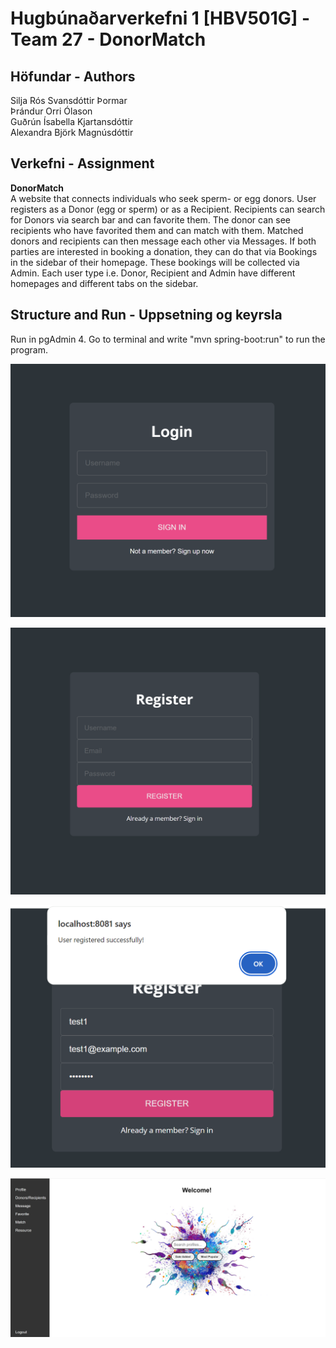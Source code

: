 #  Hugbúnaðarverkefni 1 [HBV501G] - Team 27 - DonorMatch 
## Höfundar - Authors
Silja Rós Svansdóttir Þormar <br/>
Þrándur Orri Ólason <br/>
Guðrún Ísabella Kjartansdóttir <br/>
Alexandra Björk Magnúsdóttir <br/>
## Verkefni - Assignment
**DonorMatch** <br/>
A website that connects individuals who seek sperm- or egg donors. User registers as a Donor (egg or sperm) or as a Recipient. Recipients can search for Donors via search bar and can favorite them. The donor can see recipients who have favorited them and can match with them. Matched donors and recipients can then message each other via Messages. If both parties are interested in booking a donation, they can do that via Bookings in the sidebar of their homepage. These bookings will be collected via Admin.
Each user type i.e. Donor, Recipient and Admin have different homepages and different tabs on the sidebar. 

## Structure and Run -  Uppsetning og keyrsla
Run in pgAdmin 4. Go to terminal and write "mvn spring-boot:run" to run the program.



![Login](src/main/resources/static/images/login.png)

![Login](src/main/resources/static/images/signup.png)

![Login](src/main/resources/static/images/signupsuccessfull.png)

![Login](src/main/resources/static/images/homepage.png)
